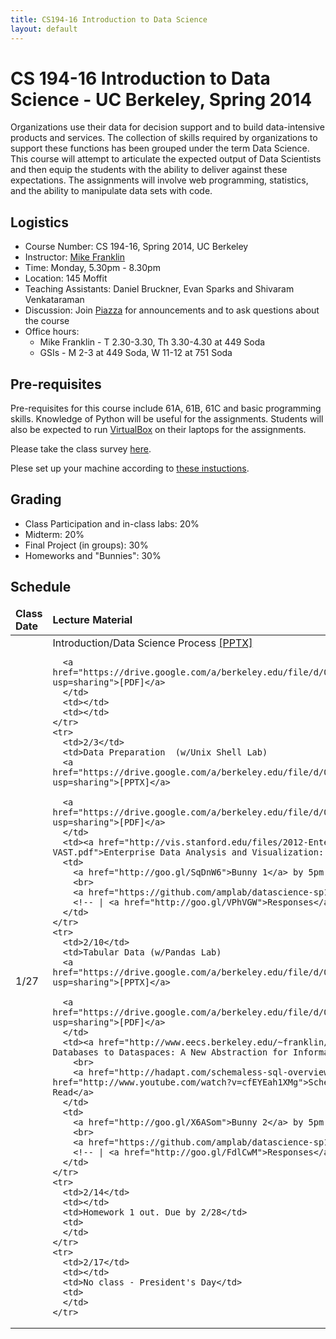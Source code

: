 ```yaml
---
title: CS194-16 Introduction to Data Science
layout: default
---
```


# CS 194-16 Introduction to Data Science - UC Berkeley, Spring 2014

Organizations use their data for decision support and to build data-intensive
products and services. The collection of skills required by organizations to
support these functions has been grouped under the term Data Science. This
course will attempt to articulate the expected output of Data Scientists and
then equip the students with the ability to deliver against these expectations.
The assignments will involve web programming, statistics, and the ability to
manipulate data sets with code.

## Logistics

* Course Number: CS 194-16, Spring 2014, UC Berkeley
* Instructor: [Mike Franklin](http://cs.berkeley.edu/~franklin)
* Time: Monday, 5.30pm - 8.30pm
* Location: 145 Moffit
* Teaching Assistants: Daniel Bruckner, Evan Sparks and Shivaram Venkataraman
* Discussion: Join [Piazza](https://piazza.com/class/ho9kqs2efao27y) for
  announcements and to ask questions about the course
* Office hours:
  - Mike Franklin - T 2.30-3.30, Th 3.30-4.30 at 449 Soda
  - GSIs - M 2-3 at 449 Soda, W 11-12 at 751 Soda

## Pre-requisites
Pre-requisites for this course include 61A, 61B, 61C and basic programming
skills. Knowledge of Python will be useful for the assignments. Students
will also be expected to run [VirtualBox](https://www.virtualbox.org/) on their laptops
for the assignments.

Please take the class survey [here](https://docs.google.com/a/berkeley.edu/forms/d/1LWuhIdR8_y7FX2WeI5wAlwX2vDeaPo1E5ghAeUHUEBs/viewform).

Plese set up your machine according to [these instuctions](setup.html).

## Grading

* Class Participation and in-class labs: 20%
* Midterm: 20%
* Final Project (in groups): 30%
* Homeworks and "Bunnies": 30%

## Schedule

<table class="table table-striped">
  <thead>
    <tr>
      <td><b>Class Date</b></td>
      <td><b>Lecture Material</b></td>
      <td><b>Reading</b></td>
      <td><b>Assignments</b></td>
    </tr>
  </thead>
  <tbody>
    <tr>
      <td>1/27</td>
      <td>Introduction/Data Science Process
      <a href="https://drive.google.com/a/berkeley.edu/file/d/0B5q5EyRrPiIfWi1XNTBpVXh5Vms/edit?usp=sharing">[PPTX]</a>
        
      <a href="https://drive.google.com/a/berkeley.edu/file/d/0B5q5EyRrPiIfajJPcURYcTJHekk/edit?usp=sharing">[PDF]</a>
      </td>
      <td></td>
      <td></td>
    </tr>
    <tr>
      <td>2/3</td>
      <td>Data Preparation  (w/Unix Shell Lab)
      <a href="https://drive.google.com/a/berkeley.edu/file/d/0B5q5EyRrPiIfYjQ5d0pzTDRFR0k/edit?usp=sharing">[PPTX]</a>
        
      <a href="https://drive.google.com/a/berkeley.edu/file/d/0B5q5EyRrPiIfN24xejYyc1JCMkk/edit?usp=sharing">[PDF]</a>
      </td>
      <td><a href="http://vis.stanford.edu/files/2012-EnterpriseAnalysisInterviews-VAST.pdf">Enterprise Data Analysis and Visualization: An Interview Study</a></td>
      <td>
        <a href="http://goo.gl/SqDnW6">Bunny 1</a> by 5pm on 2/3
        <br>
        <a href="https://github.com/amplab/datascience-sp14/tree/master/lab1">Lab 1</a>
        <!-- | <a href="http://goo.gl/VPhVGW">Responses</a> -->
      </td>
    </tr>
    <tr>
      <td>2/10</td>
      <td>Tabular Data (w/Pandas Lab) 
      <a href="https://drive.google.com/a/berkeley.edu/file/d/0B5q5EyRrPiIfOHRmTkxQYmhWdHM/edit?usp=sharing">[PPTX]</a>
        
      <a href="https://drive.google.com/a/berkeley.edu/file/d/0B5q5EyRrPiIfR1BPeFlETndrLXc/edit?usp=sharing">[PDF]</a>
      </td>
      <td><a href="http://www.eecs.berkeley.edu/~franklin/Papers/dataspaceSR.pdf">From Databases to Dataspaces: A New Abstraction for Information Management</a>
        <br>
        <a href="http://hadapt.com/schemaless-sql-overview/">Schemaless SQL</a> and <a href="http://www.youtube.com/watch?v=cfEYEah1XMg">Schema on Write vs. Schema on Read</a>
      </td>
      <td>
        <a href="http://goo.gl/X6ASom">Bunny 2</a> by 5pm on 2/10
        <br>
        <a href="https://github.com/amplab/datascience-sp14/tree/master/lab2">Lab 2</a>
        <!-- | <a href="http://goo.gl/FdlCwM">Responses</a> -->
      </td>
    </tr>
    <tr>
      <td>2/14</td>
      <td></td>
      <td>Homework 1 out. Due by 2/28</td>
      <td>
      </td>
    </tr>
    <tr>
      <td>2/17</td>
      <td></td>
      <td>No class - President's Day</td>
      <td>
      </td>
    </tr>
  </tbody>
  </tbody>
</table>
